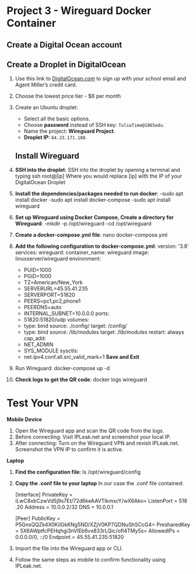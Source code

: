 # Project 3 - Wireguard Docker Container

## Create a Digital Ocean account

## Create a Droplet in DigitalOcean

1. Use this link to [DigitalOcean.com](https://www.digitalocean.com) to sign up with your school email and Agent Miller’s credit card.
2. Choose the lowest price tier - $6 per month
3. Create an Ubuntu droplet:
   - Select all the basic options.
   - Choose **password** instead of SSH key: `TulsaTime@1865edu`.
   - Name the project: **Wireguard Project**.
   - **Droplet IP:** `64.23.171.188`.

   ## Install Wireguard
1. **SSH into the droplet**: 
    SSH into the droplet by opening a terminal and typing ssh root@[ip]
    Where you would replace [ip] with the IP of your DigitalOcean Droplet

2. **Install the dependencies/packages needed to run docker**: 
    -sudo apt install docker
    -sudo apt install docker-compose
    -sudo apt install wireguard

3. **Set up Wireguard using Docker Compose, Create a directory for Wireguard**: 
    -mkdir -p /opt/wireguard 
    -cd /opt/wireguard

4. **Create a docker-compose.yml file**:
    nano docker-compose.yml

5. **Add the following configuration to docker-compose.yml**:
    version: '3.8'
services:
  wireguard:
    container_name: wireguard
    image: linuxserver/wireguard
    environment:
      - PUID=1000
      - PGID=1000
      - TZ=American/New_York
      - SERVERURL=45.55.41.235
      - SERVERPORT=51820
      - PEERS=pc1,pc2,phone1
      - PEERDNS=auto
      - INTERNAL_SUBNET=10.0.0.0
    ports:
      - 51820:51820/udp
    volumes:
      - type: bind
        source: ./config/
        target: /config/
      - type: bind
        source: /lib/modules
        target: /lib/modules
    restart: always
    cap_add:
      - NET_ADMIN
      - SYS_MODULE
    sysctls:
      - net.ipv4.conf.all.src_valid_mark=1
    **Save and Exit**

6.  Run Wireguard:
    docker-compose up -d

7. **Check logs to get the QR code**:
    docker logs wireguard

# Test Your VPN
**Mobile Device**
1. Open the Wireguard app and scan the QR code from the logs.
2. Before connecting: Visit IPLeak.net and screenshot your local IP. 
3. After connecting: Turn on the Wireguard VPN and revisit IPLeak.net. Screenshot the VPN IP to confirm it is active.

**Laptop**
1. **Find the configuration file**: ls /opt/wireguard/config 
2. **Copy the .conf file to your laptop**
    In our case the .conf file contained:

    [Interface]
    PrivateKey = iLwC8xbCzwVd5j9s7Et/72d6keAAVTlkmxcY/wX6Ako=
    ListenPort = 518
    .20
    Address = 10.0.0.2/32
    DNS = 10.0.0.1

    [Peer]
    PublicKey = P5GnsQQZk4X0KilGkKNg5ND/XZjV0KP7QDNuShSCcG4=
    PresharedKey = 5X6AWptfcPEHqhgi3nVlEb6vx833rLQic/ofI4TMy5s=
    AllowedIPs = 0.0.0.0/0, ::/0
    Endpoint = 45.55.41.235:51820

3. Import the file into the Wireguard app or CLI.
4. Follow the same steps as mobile to confirm functionality using IPLeak.net. 







   
